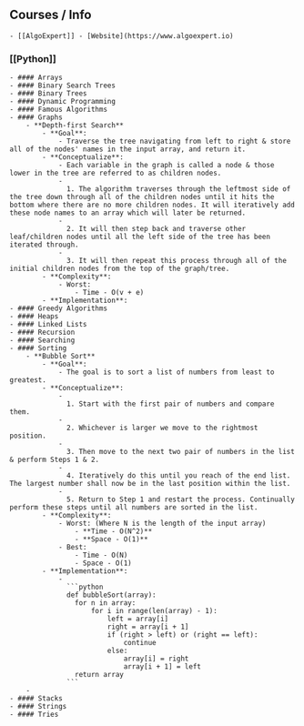 ## Courses / Info
	- [[AlgoExpert]] - [Website](https://www.algoexpert.io)
### [[Python]]
	- #### Arrays
	- #### Binary Search Trees
	- #### Binary Trees
	- #### Dynamic Programming
	- #### Famous Algorithms
	- #### Graphs
		- **Depth-first Search**
			- **Goal**:
				- Traverse the tree navigating from left to right & store all of the nodes' names in the input array, and return it.
			- **Conceptualize**:
				- Each variable in the graph is called a node & those lower in the tree are referred to as children nodes.
				-
				  1. The algorithm traverses through the leftmost side of the tree down through all of the children nodes until it hits the bottom where there are no more children nodes. It will iteratively add these node names to an array which will later be returned.
				-
				  2. It will then step back and traverse other leaf/children nodes until all the left side of the tree has been iterated through.
				-
				  3. It will then repeat this process through all of the initial children nodes from the top of the graph/tree.
			- **Complexity**:
				- Worst:
					- Time - O(v + e)
			- **Implementation**:
	- #### Greedy Algorithms
	- #### Heaps
	- #### Linked Lists
	- #### Recursion
	- #### Searching
	- #### Sorting
		- **Bubble Sort**
			- **Goal**:
				- The goal is to sort a list of numbers from least to greatest.
			- **Conceptualize**:
				-
				  1. Start with the first pair of numbers and compare them.
				-
				  2. Whichever is larger we move to the rightmost position.
				-
				  3. Then move to the next two pair of numbers in the list & perform Steps 1 & 2.
				-
				  4. Iteratively do this until you reach of the end list. The largest number shall now be in the last position within the list.
				-
				  5. Return to Step 1 and restart the process. Continually perform these steps until all numbers are sorted in the list.
			- **Complexity**:
				- Worst: (Where N is the length of the input array)
					- **Time - O(N^2)**
					- **Space - O(1)**
				- Best:
					- Time - O(N)
					- Space - O(1)
			- **Implementation**:
				-
				  ```python
				  def bubbleSort(array):
				  	for n in array:
				  		for i in range(len(array) - 1):
				  			left = array[i]
				  			right = array[i + 1]
				  			if (right > left) or (right == left):
				  				continue
				  			else:
				  				array[i] = right
				  				array[i + 1] = left
				  	return array
				  ```
		-
	- #### Stacks
	- #### Strings
	- #### Tries